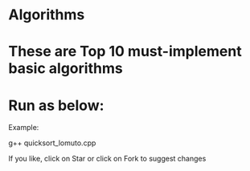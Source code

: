 # Algorithms
# These are Top 10 must-implement basic algorithms

# Run as below:
Example:

g++ quicksort_lomuto.cpp


If you like, click on Star or click on Fork to suggest changes
